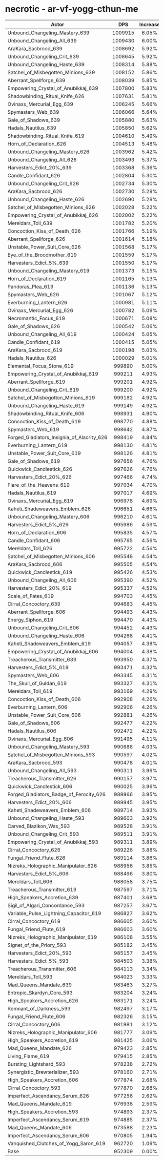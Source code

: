 # necrotic - ar-vf-yogg-cthun-me
| Actor | DPS | Increase |
|---|:---:|:---:|
|Unbound_Changeling_Mastery_639|1009915|6.05%|
|Unbound_Changeling_All_639|1009430|6.00%|
|AraKara_Sacbrood_639|1008692|5.92%|
|Unbound_Changeling_Crit_639|1008645|5.92%|
|Unbound_Changeling_Haste_639|1008314|5.88%|
|Satchel_of_Misbegotten_Minions_639|1008152|5.86%|
|Aberrant_Spellforge_639|1008039|5.85%|
|Empowering_Crystal_of_Anubikkaj_639|1007800|5.83%|
|Shadowbinding_Ritual_Knife_626|1007631|5.81%|
|Ovinaxs_Mercurial_Egg_639|1006245|5.66%|
|Spymasters_Web_639|1006066|5.64%|
|Gale_of_Shadows_639|1005880|5.63%|
|Hadals_Nautilus_639|1005850|5.62%|
|Shadowbinding_Ritual_Knife_619|1004610|5.49%|
|Horn_of_Declaration_626|1004513|5.48%|
|Unbound_Changeling_Mastery_626|1003962|5.42%|
|Unbound_Changeling_All_626|1003493|5.37%|
|Harvesters_Edict_20%_639|1003368|5.36%|
|Candle_Confidant_626|1002804|5.30%|
|Unbound_Changeling_Crit_626|1002734|5.30%|
|AraKara_Sacbrood_626|1002730|5.29%|
|Unbound_Changeling_Haste_626|1002690|5.29%|
|Satchel_of_Misbegotten_Minions_626|1002028|5.22%|
|Empowering_Crystal_of_Anubikkaj_626|1002002|5.22%|
|Mereldars_Toll_639|1001782|5.20%|
|Concoction_Kiss_of_Death_626|1001766|5.19%|
|Aberrant_Spellforge_626|1001614|5.18%|
|Unstable_Power_Suit_Core_626|1001568|5.17%|
|Eye_of_the_Broodmother_619|1001559|5.17%|
|Harvesters_Edict_5%_639|1001550|5.17%|
|Unbound_Changeling_Mastery_619|1001373|5.15%|
|Horn_of_Declaration_619|1001165|5.13%|
|Pandoras_Plea_619|1001136|5.13%|
|Spymasters_Web_626|1001067|5.12%|
|Everburning_Lantern_626|1000981|5.11%|
|Ovinaxs_Mercurial_Egg_626|1000782|5.09%|
|Necromantic_Focus_619|1000671|5.08%|
|Gale_of_Shadows_626|1000542|5.06%|
|Unbound_Changeling_All_619|1000424|5.05%|
|Candle_Confidant_619|1000415|5.05%|
|AraKara_Sacbrood_619|1000198|5.03%|
|Hadals_Nautilus_626|1000029|5.01%|
|Elemental_Focus_Stone_619|999890|5.00%|
|Empowering_Crystal_of_Anubikkaj_619|999211|4.93%|
|Aberrant_Spellforge_619|999201|4.92%|
|Unbound_Changeling_Crit_619|999200|4.92%|
|Satchel_of_Misbegotten_Minions_619|999182|4.92%|
|Unbound_Changeling_Haste_619|999149|4.92%|
|Shadowbinding_Ritual_Knife_606|998931|4.90%|
|Concoction_Kiss_of_Death_619|998770|4.88%|
|Spymasters_Web_619|998642|4.87%|
|Forged_Gladiators_Insignia_of_Alacrity_626|998419|4.84%|
|Everburning_Lantern_619|998130|4.81%|
|Unstable_Power_Suit_Core_619|998126|4.81%|
|Gale_of_Shadows_619|997656|4.76%|
|Quickwick_Candlestick_626|997626|4.76%|
|Harvesters_Edict_20%_626|997466|4.74%|
|Flare_of_the_Heavens_619|997034|4.70%|
|Hadals_Nautilus_619|997017|4.69%|
|Ovinaxs_Mercurial_Egg_619|996978|4.69%|
|Kaheti_Shadeweavers_Emblem_626|996651|4.66%|
|Unbound_Changeling_Mastery_606|996210|4.61%|
|Harvesters_Edict_5%_626|995986|4.59%|
|Horn_of_Declaration_606|995835|4.57%|
|Candle_Confidant_606|995765|4.56%|
|Mereldars_Toll_626|995722|4.56%|
|Satchel_of_Misbegotten_Minions_606|995548|4.54%|
|AraKara_Sacbrood_606|995505|4.54%|
|Quickwick_Candlestick_619|995426|4.53%|
|Unbound_Changeling_All_606|995390|4.52%|
|Harvesters_Edict_20%_619|995337|4.52%|
|Scale_of_Fates_619|994703|4.45%|
|Cirral_Concoctory_639|994683|4.45%|
|Aberrant_Spellforge_606|994493|4.43%|
|Energy_Siphon_619|994470|4.43%|
|Unbound_Changeling_Crit_606|994452|4.43%|
|Unbound_Changeling_Haste_606|994268|4.41%|
|Kaheti_Shadeweavers_Emblem_619|994057|4.38%|
|Empowering_Crystal_of_Anubikkaj_606|994004|4.38%|
|Treacherous_Transmitter_639|993950|4.37%|
|Harvesters_Edict_5%_619|993471|4.32%|
|Spymasters_Web_606|993345|4.31%|
|The_Skull_of_Guldan_619|993327|4.31%|
|Mereldars_Toll_619|993169|4.29%|
|Concoction_Kiss_of_Death_606|992908|4.26%|
|Everburning_Lantern_606|992906|4.26%|
|Unstable_Power_Suit_Core_606|992881|4.26%|
|Gale_of_Shadows_606|992477|4.22%|
|Hadals_Nautilus_606|992472|4.22%|
|Ovinaxs_Mercurial_Egg_606|991495|4.11%|
|Unbound_Changeling_Mastery_593|990688|4.03%|
|Satchel_of_Misbegotten_Minions_593|990597|4.02%|
|AraKara_Sacbrood_593|990478|4.01%|
|Unbound_Changeling_All_593|990311|3.99%|
|Treacherous_Transmitter_626|990157|3.97%|
|Quickwick_Candlestick_606|990025|3.96%|
|Forged_Gladiators_Badge_of_Ferocity_626|989966|3.95%|
|Harvesters_Edict_20%_606|989945|3.95%|
|Kaheti_Shadeweavers_Emblem_606|989714|3.93%|
|Unbound_Changeling_Haste_593|989603|3.92%|
|Carved_Blazikon_Wax_593|989528|3.91%|
|Unbound_Changeling_Crit_593|989511|3.91%|
|Empowering_Crystal_of_Anubikkaj_593|989311|3.89%|
|Cirral_Concoctory_626|989226|3.88%|
|Fungal_Friend_Flute_626|989114|3.86%|
|Nizreks_Holographic_Manipulator_626|988956|3.85%|
|Harvesters_Edict_5%_606|988496|3.80%|
|Mereldars_Toll_606|988058|3.75%|
|Treacherous_Transmitter_619|987597|3.71%|
|High_Speakers_Accretion_639|987401|3.68%|
|Sigil_of_Algari_Concordance_593|987257|3.67%|
|Variable_Pulse_Lightning_Capacitor_619|986827|3.62%|
|Cirral_Concoctory_619|986605|3.60%|
|Fungal_Friend_Flute_619|986603|3.60%|
|Nizreks_Holographic_Manipulator_619|986108|3.55%|
|Signet_of_the_Priory_593|985182|3.45%|
|Harvesters_Edict_20%_593|985157|3.45%|
|Harvesters_Edict_5%_593|984503|3.38%|
|Treacherous_Transmitter_606|984113|3.34%|
|Mereldars_Toll_593|984023|3.33%|
|Mad_Queens_Mandate_639|983463|3.27%|
|Entropic_Skardyn_Core_593|983204|3.24%|
|High_Speakers_Accretion_626|983171|3.24%|
|Remnant_of_Darkness_593|982497|3.17%|
|Fungal_Friend_Flute_606|982326|3.15%|
|Cirral_Concoctory_606|981981|3.12%|
|Nizreks_Holographic_Manipulator_606|981777|3.09%|
|High_Speakers_Accretion_619|981425|3.06%|
|Mad_Queens_Mandate_626|979423|2.85%|
|Living_Flame_619|979415|2.85%|
|Bursting_Lightshard_593|978238|2.72%|
|Synergistic_Brewterializer_593|978160|2.71%|
|High_Speakers_Accretion_606|977874|2.68%|
|Cirral_Concoctory_593|977870|2.68%|
|Imperfect_Ascendancy_Serum_626|977256|2.62%|
|Mad_Queens_Mandate_619|976938|2.59%|
|High_Speakers_Accretion_593|974893|2.37%|
|Imperfect_Ascendancy_Serum_619|974885|2.37%|
|Mad_Queens_Mandate_606|973588|2.23%|
|Imperfect_Ascendancy_Serum_606|970805|1.94%|
|Vanquished_Clutches_of_Yogg_Saron_619|962720|1.09%|
|Base|952309|0.00%|

